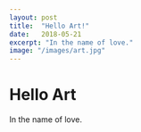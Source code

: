 ```yaml
---
layout: post
title:  "Hello Art!"
date:   2018-05-21
excerpt: "In the name of love."
image: "/images/art.jpg"
---
```


# Hello Art

In the name of love.
